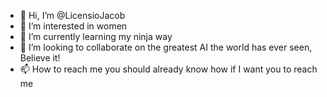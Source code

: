 - 👋 Hi, I’m @LicensioJacob
- 👀 I’m interested in women
- 🌱 I’m currently learning my ninja way
- 💞️ I’m looking to collaborate on the greatest AI the world has ever seen, Believe it!
- 📫 How to reach me you should already know how if I want you to reach me

<!---
LicensioJacob/LicensioJacob is a ✨ special ✨ repository because its `README.md` (this file) appears on your GitHub profile.
You can click the Preview link to take a look at your changes.
--->
